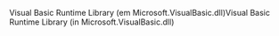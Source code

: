 <span data-ttu-id="8327a-101">Visual Basic Runtime Library (em Microsoft.VisualBasic.dll)</span><span class="sxs-lookup"><span data-stu-id="8327a-101">Visual Basic Runtime Library (in Microsoft.VisualBasic.dll)</span></span>